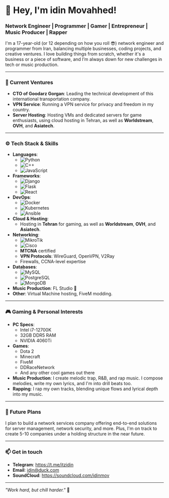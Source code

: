 # 👋 Hey, I'm idin Movahhed!

### Network Engineer | Programmer | Gamer | Entrepreneur | Music Producer | Rapper

I'm a 17-year-old (or 12 depending on how you roll 😎) network engineer and programmer from Iran, balancing multiple businesses, coding projects, and creative ventures. I love building things from scratch, whether it's a business or a piece of software, and I’m always down for new challenges in tech or music production.

---

### 💼 Current Ventures
- **CTO of Goodarz Gorgan**: Leading the technical development of this international transportation company.
- **VPN Service**: Running a VPN service for privacy and freedom in my country.
- **Server Hosting**: Hosting VMs and dedicated servers for game enthusiasts, using cloud hosting in Tehran, as well as **Worldstream**, **OVH**, and **Asiatech**.

---

### ⚙️ Tech Stack & Skills
- **Languages**:
  - ![Python](https://img.shields.io/badge/-Python-3776AB?style=flat-square&logo=python&logoColor=white)
  - ![C++](https://img.shields.io/badge/-C++-00599C?style=flat-square&logo=cplusplus&logoColor=white)
  - ![JavaScript](https://img.shields.io/badge/-JavaScript-F7DF1E?style=flat-square&logo=javascript&logoColor=black)
- **Frameworks**: 
  - ![Django](https://img.shields.io/badge/-Django-092E20?style=flat-square&logo=django&logoColor=white)
  - ![Flask](https://img.shields.io/badge/-Flask-000000?style=flat-square&logo=flask&logoColor=white)
  - ![React](https://img.shields.io/badge/-React-61DAFB?style=flat-square&logo=react&logoColor=white)
- **DevOps**: 
  - ![Docker](https://img.shields.io/badge/-Docker-2496ED?style=flat-square&logo=docker&logoColor=white)
  - ![Kubernetes](https://img.shields.io/badge/-Kubernetes-326CE5?style=flat-square&logo=kubernetes&logoColor=white)
  - ![Ansible](https://img.shields.io/badge/-Ansible-EE0000?style=flat-square&logo=ansible&logoColor=white)
- **Cloud & Hosting**: 
  - Hosting in **Tehran** for gaming, as well as **Worldstream**, **OVH**, and **Asiatech**.
- **Networking**:
  - ![MikroTik](https://img.shields.io/badge/-MikroTik-FF8000?style=flat-square&logo=mikrotik&logoColor=white)
  - ![Cisco](https://img.shields.io/badge/-Cisco-1BA0D7?style=flat-square&logo=cisco&logoColor=white)
  - **MTCNA** certified
  - **VPN Protocols**: WireGuard, OpenVPN, V2Ray
  - Firewalls, CCNA-level expertise
- **Databases**: 
  - ![MySQL](https://img.shields.io/badge/-MySQL-4479A1?style=flat-square&logo=mysql&logoColor=white)
  - ![PostgreSQL](https://img.shields.io/badge/-PostgreSQL-336791?style=flat-square&logo=postgresql&logoColor=white)
  - ![MongoDB](https://img.shields.io/badge/-MongoDB-47A248?style=flat-square&logo=mongodb&logoColor=white)
- **Music Production**: FL Studio 🎵
- **Other**: Virtual Machine hosting, FiveM modding.

---

### 🎮 Gaming & Personal Interests
- **PC Specs**:
  - Intel i7-12700K
  - 32GB DDR5 RAM
  - NVIDIA 4060Ti
- **Games**: 
  - Dota 2
  - Minecraft
  - FiveM
  - DDRaceNetwork
  - And any other cool games out there
- **Music Production**: I create melodic trap, R&B, and rap music. I compose melodies, write my own lyrics, and I'm into drill beats too.
- **Rapping**: I rap my own tracks, blending unique flows and lyrical depth into my music.

---

### 🚀 Future Plans
I plan to build a network services company offering end-to-end solutions for server management, network security, and more. Plus, I'm on track to create 5-10 companies under a holding structure in the near future.

---

### 📫 Get in touch
- **Telegram**: https://t.me/itzidin
- **Email**: idin@duck.com
- **SoundCloud**: https://soundcloud.com/idinmov

---

_"Work hard, but chill harder."_ 👑
